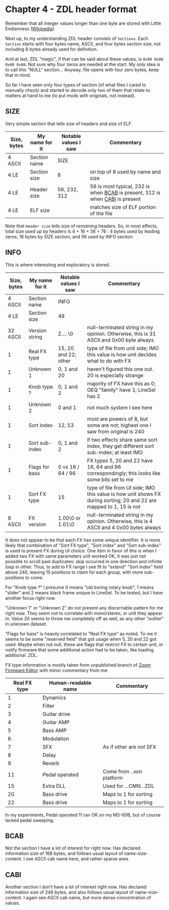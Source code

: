 # Chapter 4 - ZDL header format
Remember that all integer values longer than one byte are stored with Little Endianness ([Wikipedia](https://en.wikipedia.org/wiki/Endianness)).

Next up, to my understanding ZDL header consists of `Sections`. Each `Section` starts with four bytes name, ASCII, and four bytes section size, not including 8 bytes already used for definition.

And at last, ZDL "magic", if that can be said about these values, is `0x00 0x00 0x00 0x00`. Not sure why four zeros are needed at the start. My only idea is to call this "NULL" section... Anyway, file opens with four zero bytes, keep that in mind.

So far I have seen only four types of section (of what files I cared to manually check) and started to decode only two of them that relate to matters at hand to me (to put mods with originals, not instead).

## SIZE
Very simple section that tells size of headers and size of ELF.

| Size, bytes | My name for it | Notable values I saw | Commentary                                                                                     |
|-------------|----------------|----------------------|------------------------------------------------------------------------------------------------|
| 4 ASCII     | Section name   | SIZE                 |                                                                                                |
| 4 LE        | Section size   | 8                    | on top of 8 used by name and size                                                              |
| 4 LE        | Header size    | 56, 232, 312         | 56 is most typical, 232 is when [BCAB](#bcab) is present, 312 is when [CABI](#cabi) is present |
| 4 LE        | ELF size       |                      | matches size of ELF portion of the file                                                        |

Note that `Header size` tells size of _remaining_ headers. So, in most effects, total size used up by headers is 4 + 16 + 56 = 76 : 4 bytes used by leading zeros, 16 bytes by SIZE section, and 56 used by INFO section.

## INFO
This is where interesting and exploratory is stored.

| Size, bytes | My name for it | Notable values I saw | Commentary                                                                                                          |
|-------------|----------------|----------------------|---------------------------------------------------------------------------------------------------------------------|
| 4 ASCII     | Section name   | INFO                 |                                                                                                                     |
| 4 LE        | Section size   | 48                   |                                                                                                                     |
| 32 ASCII    | Version string | Z.... \0             | null-terminated string in my opinion. Otherwise, this is 31 ASCII and 0x00 byte always                              |
| 1           | Real FX type   | 15, 20 and 22; other | type of file from unit side; IMO this value is how unit decides what to do with FX                                  |
| 1           | Unknown 1      | 0, 1 and 20          | haven't figured this one out. 20 is especially strange                                                              |
| 1           | Knob type ?    | 0, 1 and 2           | majority of FX have this as 0; GEQ "family" have 1; LineSel has 2                                                   |
| 1           | Unknown 2      | 0 and 1              | not much system I see here                                                                                          |
| 1           | Sort index     | 12, 53               | most are powers of 8, but some are not; highest one I saw from original is 240                                      |
| 1           | Sort sub-index | 0, 1 and 2           | if two effects share same sort index, they get different sort sub-index; at least IMO                               |
| 1           | Flags for bass | 0 vs 16 / 64 / 96    | FX types 5, 20 and 22 have 16, 64 and 96 correspondingly; this looks like some bits set to me                       |
| 1           | Sort FX type   | 15                   | type of file from UI side; IMO this value is how unit shows FX during sorting; 20 and 22 are mapped to 1, 15 is not |
| 8 ASCII     | FX version     | 1.00\0 or 1.01\0     | null-terminated string in my opinion. Otherwise, this is 4 ASCII and 4 0x00 bytes always                            |

It does not appear to be that each FX has some unique identifier. It is more likely that combination of "Sort FX type", "Sort index" and "Sort sub-index" is used to present FX during UI choice. One item in favor of this is when I added two FX with same parameters unit worked OK, it was just not possible to scroll past duplicates: skip occurred in one direction and infinite loop in other. Thus, to add to FX range I see fit to "extend" "Sort index" field above 240, leaving 15 positions to claim for each group, with more sub-positions to come.

For "Knob type ?" I presume 0 means "old boring rotary knob", 1 means "slider" and 2 means black frame unique to LineSel. To be tested, but I have another focus right now.

"Unknown 1" or "Unknown 2" do not present any discernable pattern for me right now. They seem not to correlate with mono/stereo, or unit they appear in. Value 20 seems to throw me completely off as well, as any other "outlier" in unknown dataset.

"Flags for bass" is heavily correlated to "Real FX type" as noted. To me it seems to be some "reserved field" that got usage when 5, 20 and 22 got used. Maybe when not null, these are flags that restrict FX to certain unit; or notify firmware that some additional action had to be taken, like loading additional .ZDL.

FX type information is mostly taken from unpublished branch of [Zoom Firmware Editor](https://github.com/Barsik-Barbosik/Zoom-Firmware-Editor/blob/58001a6068d1a656564a59c6110b4f77d3429e33/src/main/java/zoomeditor/enums/EffectType.java) with minor commentary from me:

| Real FX type | Human-readable name | Commentary                |
|--------------|---------------------|---------------------------|
| 1            | Dynamics            |                           |
| 2            | Filter              |                           |
| 3            | Guitar drive        |                           |
| 4            | Guitar AMP          |                           |
| 5            | Bass AMP            |                           |
| 6            | Modulation          |                           |
| 7            | SFX                 | As if other are _not_ SFX |
| 8            | Delay               |                           |
| 9            | Reverb              |                           |
| 11           | Pedal operated      | Come from ..xon platform  |
| 15           | Extra DLL           | Used for ...CMN...ZDL     |
| 20           | Bass drive          | Maps to 1 for sorting     |
| 22           | Bass drive          | Maps to 1 for sorting     |

In my experiments, Pedal operated 11 ran OK on my MS-60B, but of course lacked pedal sweeping.

## BCAB
Not the section I have a lot of interest for right now. Has declared information size of 168 bytes, and follows usual layout of name-size-content. I see ASCII cab name here, and rather sparse area.

## CABI
Another section I don't have a lot of interest right now. Has declared information size of 248 bytes, and also follows usual layout of name-size-content. I again see ASCII cab name, but more dense concentration of values.

